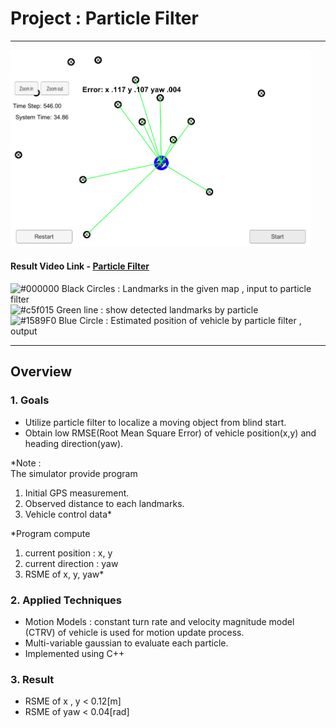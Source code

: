 
# Project : **Particle Filter**
---
<img src="./report_data/particle_filter.PNG" width="480" alt="Combined Image" />

#### Result Video Link - [Particle Filter](https://youtu.be/mXSa4lwoU3Q)<br>

![#000000](https://placehold.it/15/000000/000000?text=+) Black Circles : Landmarks in the given map , input to particle filter<br>
![#c5f015](https://placehold.it/15/c5f015/000000?text=+) Green line : show detected landmarks by particle<br>
![#1589F0](https://placehold.it/15/1589F0/000000?text=+) Blue Circle : Estimated position of vehicle by particle filter , output<br>

---

## Overview

### 1. Goals
  * Utilize particle filter to localize a moving object from blind start.<br>
  * Obtain low RMSE(Root Mean Square Error) of vehicle position(x,y) and heading direction(yaw).<br>

  *Note :<br>
  The simulator provide program <br>
  1) Initial GPS measurement.<br>
  2) Observed distance to each landmarks.<br>
  3) Vehicle control data*<br>

  *Program compute<br>
  1) current position : x, y<br>
  2) current direction : yaw<br>
  3) RSME of x, y, yaw*<br>

### 2. Applied Techniques
* Motion Models : constant turn rate and velocity magnitude model (CTRV) of vehicle is used for motion update process.
* Multi-variable gaussian to evaluate each particle.
* Implemented using C++

### 3. Result
* RSME of x ,  y < 0.12[m]  
* RSME of yaw < 0.04[rad]
